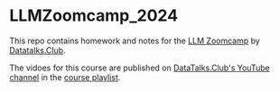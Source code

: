 # LLMZoomcamp_2024

This repo contains homework and notes for the [LLM Zoomcamp](https://github.com/DataTalksClub/llm-zoomcamp/tree/main) by [Datatalks.Club](https://datatalks.club/).

The vidoes for this course are published on [DataTalks.Club's YouTube channel](https://www.youtube.com/c/DataTalksClub) in the [course playlist](https://www.youtube.com/playlist?list=PL3MmuxUbc_hIB4fSqLy_0AfTjVLpgjV3R).
